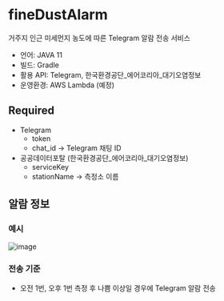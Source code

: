 # fineDustAlarm
거주지 인근 미세먼지 농도에 따른 Telegram 알람 전송 서비스

* 언어: JAVA 11
* 빌드: Gradle
* 활용 API: Telegram, 한국환경공단_에어코리아_대기오염정보
* 운영환경: AWS Lambda (예정)

## Required
* Telegram
  * token
  * chat_id -> Telegram 채팅 ID
* 공공데이터포탈 (한국환경공단_에어코리아_대기오염정보)
  * serviceKey
  * stationName -> 측정소 이름

## 알람 정보
### 예시
![image](https://user-images.githubusercontent.com/28584171/207598634-456b34e9-1eea-42b1-a193-921c37dccdbb.png)
### 전송 기준
* 오전 1번, 오후 1번 측정 후 나쁨 이상일 경우에 Telegram 알람 전송
